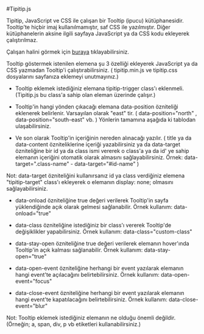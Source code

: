 #Tipitip.js

Tipitip, JavaScript ve CSS ile çalışan bir Tooltip (ipucu) kütüphanesidir. Tooltip'te hiçbir imaj kullanılmamıştır, saf CSS ile yazılmıştır. Diğer kütüphanelerin aksine ilgili sayfaya JavaScript ya da CSS kodu ekleyerek çalıştırılmaz.

Çalışan halini görmek için <a href="http://sahibinden.github.io/jquery-tipitip/">buraya</a> tıklayabilirsiniz.

Tooltip göstermek istenilen elemena şu 3 özelliği ekleyerek JavaScript ya da CSS yazmadan Tooltip'i çalıştırabilirsiniz. ( tipitip.min.js ve tipitip.css dosyalarını sayfanıza eklemeyi unutmayınız.)


* Tooltip eklemek istediğiniz elemana tipitip-trigger class'ı eklenmeli. (Tipitip.js bu class'a sahip olan eleman üzerinde çalışır.)

* Tooltip'in hangi yönden çıkacağı elemana data-position özniteliği eklenerek belirlenir. Varsayılan olarak "east" tir. ( data-position="north" , data-position="south-east" vb. ) Yönlerin tamamına aşağıda ki tablodan ulaşabilirsiniz.

* Ve son olarak Tooltip'in içeriğinin nereden alınacağı yazılır. ( title ya da data-content özniteliklerine içeriği yazabilirsiniz ya da data-target özniteliğine bir id ya da class ismi vererek o class'a ya da id' ye sahip elemanın içeriğini otomatik olarak almasını sağlayabilirsiniz. Örnek: data-target=".class-name" - data-target="#id-name" )

Not: data-target özniteliğini kullanırsanız id ya class verdiğiniz elemena "tipitip-target" class'ı ekleyerek o elemanın display: none; olmasını sağlayabilirsiniz.

* data-onload özniteliğine true değeri verilerek Tooltip'in sayfa yüklendiğinde açık olarak gelmesi sağlanabilir. Örnek kullanım: data-onload="true"

* data-class özniteliğine istediğiniz bir class'ı vererek Tooltip'de değişiklikler yapabilirsiniz. Örnek kullanım: data-class="custom-class"

* data-stay-open özniteliğine true değeri verilerek elemanın hover'ında Tooltip'in açık kalması sağlanabilir. Örnek kullanım: data-stay-open="true"

* data-open-event özniteliğine herhangi bir event yazılarak elemanın hangi event'te açılacağını belirtebilirsiniz. Örnek kullanım: data-open-event="focus"

* data-close-event özniteliğine herhangi bir event yazılarak elemanın hangi event'te kapatılacağını belirtebilirsiniz. Örnek kullanım: data-close-event="blur" 


Not: Tooltip eklemek istediğiniz elemanın ne olduğu önemli değildir. (Örneğin; a, span, div, p vb etiketleri kullanabilirsiniz.)